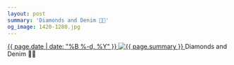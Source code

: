 ```yaml
---
layout: post
summary: 'Diamonds and Denim 💎👖'
og_image: 1420-1280.jpg
---
```


<p>
 <time>
  <a href="/1420">
   {{ page.date | date: "%B %-d, %Y" }}
  </a>
 </time>
 <a href="/1420">
  <img alt="{{ page.summary }}" data-taken="8/3/2021" sizes="(min-width: 700px) 50vw, calc(100vw - 2rem)" src="{{ site.assets_url }}/1420-640.jpg" srcset="{{ site.assets_url }}/1420-320.jpg 320w, {{ site.assets_url }}/1420-640.jpg 640w, {{ site.assets_url }}/1420-960.jpg 960w, {{ site.assets_url }}/1420-1280.jpg 1280w"/>
 </a>
 <span>
  Diamonds and Denim 💎👖
 </span>
</p>
